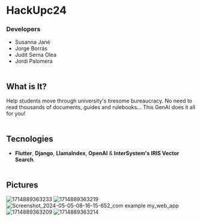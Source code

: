 # HackUpc24
### Developers
- Susanna Jané
- Jorge Borrás
- Judit Serna Olea
- Jordi Palomera
<br/><br/>

## What is It?
Help students move through university's tiresome bureaucracy.
No need to read thousands of documents, guides and rulebooks... 
This GenAI does it all for you!
<br/><br/>

## Tecnologies
- <b>Flutter</b>, <b>Django</b>, <b>LlamaIndex</b>, <b>OpenAI</b> & <b>InterSystem's IRIS Vector Search</b>.
<br/><br/>

## Pictures
![1714889363233](https://github.com/susssss23/HackUpc24/assets/104654988/9056dd39-ec1c-4b3e-9803-17df944050f4)
![1714889363219](https://github.com/susssss23/HackUpc24/assets/104654988/45415a06-dacc-4af1-9f4d-ece6f2d45b8f)
![Screenshot_2024-05-05-08-16-15-652_com example my_web_app](https://github.com/susssss23/HackUpc24/assets/104654988/935e82fb-3588-44f1-b933-74237491c2db)
![1714889363209](https://github.com/susssss23/HackUpc24/assets/104654988/8b206423-4fc8-457d-b1d0-ff57939db0cb)
![1714889363214](https://github.com/susssss23/HackUpc24/assets/104654988/ed01ae1a-088c-4364-a68a-81edf88310b4)
